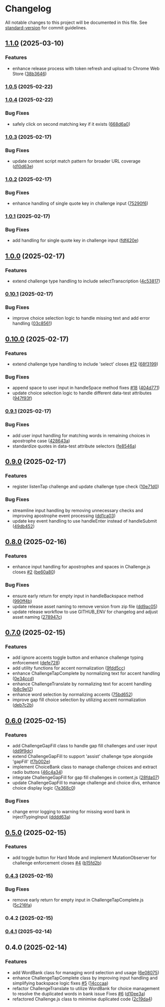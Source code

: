 # Changelog

All notable changes to this project will be documented in this file. See [standard-version](https://github.com/conventional-changelog/standard-version) for commit guidelines.

## [1.1.0](https://github.com/Stupidoodle/duolingo-hard-mode/compare/v1.0.5...v1.1.0) (2025-03-10)


### Features

* enhance release process with token refresh and upload to Chrome Web Store ([38b3646](https://github.com/Stupidoodle/duolingo-hard-mode/commit/38b3646ca88f768df3725875fae3b399dad89553))

### [1.0.5](https://github.com/Stupidoodle/duolingo-hard-mode/compare/v1.0.4...v1.0.5) (2025-02-22)

### [1.0.4](https://github.com/Stupidoodle/duolingo-hard-mode/compare/v1.0.3...v1.0.4) (2025-02-22)


### Bug Fixes

* safely click on second matching key if it exists ([668d6a0](https://github.com/Stupidoodle/duolingo-hard-mode/commit/668d6a029871a770f52538281e2855f55a41229c))

### [1.0.3](https://github.com/Stupidoodle/duolingo-hard-mode/compare/v1.0.2...v1.0.3) (2025-02-17)


### Bug Fixes

* update content script match pattern for broader URL coverage ([d10d63e](https://github.com/Stupidoodle/duolingo-hard-mode/commit/d10d63e021ac94c8340fa79a2c34b5ed431efb26))

### [1.0.2](https://github.com/Stupidoodle/duolingo-hard-mode/compare/v1.0.1...v1.0.2) (2025-02-17)


### Bug Fixes

* enhance handling of single quote key in challenge input ([75290f6](https://github.com/Stupidoodle/duolingo-hard-mode/commit/75290f6a5aa368dd41992c417e158c0d647c4953))

### [1.0.1](https://github.com/Stupidoodle/duolingo-hard-mode/compare/v1.0.0...v1.0.1) (2025-02-17)


### Bug Fixes

* add handling for single quote key in challenge input ([fdf420e](https://github.com/Stupidoodle/duolingo-hard-mode/commit/fdf420ef8d6382a3fd44ad502b39fa716cae7a07))

## [1.0.0](https://github.com/Stupidoodle/duolingo-hard-mode/compare/v0.10.1...v1.0.0) (2025-02-17)


### Features

* extend challenge type handling to include selectTranscription ([4c53817](https://github.com/Stupidoodle/duolingo-hard-mode/commit/4c53817f7b0d6a9b5a44db05a5bb6ca696cf55b4))

### [0.10.1](https://github.com/Stupidoodle/duolingo-hard-mode/compare/v0.10.0...v0.10.1) (2025-02-17)


### Bug Fixes

* improve choice selection logic to handle missing text and add error handling ([03c8561](https://github.com/Stupidoodle/duolingo-hard-mode/commit/03c85610fcb08919241c254b7ce5f9598fd58a6d))

## [0.10.0](https://github.com/Stupidoodle/duolingo-hard-mode/compare/v0.9.1...v0.10.0) (2025-02-17)


### Features

* extend challenge type handling to include 'select' closes [#12](https://github.com/Stupidoodle/duolingo-hard-mode/issues/12) ([68f3199](https://github.com/Stupidoodle/duolingo-hard-mode/commit/68f3199a37cc4399fc75ca39b4fdf99a3d2845e2))


### Bug Fixes

* append space to user input in handleSpace method fixes [#18](https://github.com/Stupidoodle/duolingo-hard-mode/issues/18) ([404d771](https://github.com/Stupidoodle/duolingo-hard-mode/commit/404d771ce891bf4cc48ba3207fe6ff5059c4493a))
* update choice selection logic to handle different data-test attributes ([947f93f](https://github.com/Stupidoodle/duolingo-hard-mode/commit/947f93fe679bae23ec0d5c935cb7b33ee1e861bd))

### [0.9.1](https://github.com/Stupidoodle/duolingo-hard-mode/compare/v0.9.0...v0.9.1) (2025-02-17)


### Bug Fixes

* add user input handling for matching words in remaining choices in apostrophe case ([428643a](https://github.com/Stupidoodle/duolingo-hard-mode/commit/428643a5420dea28b9967ebf6914e249bd5f3c3b))
* standardize quotes in data-test attribute selectors ([fe8546a](https://github.com/Stupidoodle/duolingo-hard-mode/commit/fe8546a2b1c42a2150fa1a0f7fc135bf2f52b2c7))

## [0.9.0](https://github.com/Stupidoodle/duolingo-hard-mode/compare/v0.8.0...v0.9.0) (2025-02-17)


### Features

* register listenTap challenge and update challenge type check ([10e71d0](https://github.com/Stupidoodle/duolingo-hard-mode/commit/10e71d0b10829749e2e0c550ad03d697f1b55153))


### Bug Fixes

* streamline input handling by removing unnecessary checks and improving apostrophe event processing ([dd1ca03](https://github.com/Stupidoodle/duolingo-hard-mode/commit/dd1ca03496ddd02235f7fb9469bfd78b6d9beb7d))
* update key event handling to use handleEnter instead of handleSubmit ([49db452](https://github.com/Stupidoodle/duolingo-hard-mode/commit/49db4529509cbd5e5bbe4ef1c019945bb4b92290))

## [0.8.0](https://github.com/Stupidoodle/duolingo-hard-mode/compare/v0.7.0...v0.8.0) (2025-02-16)


### Features

* enhance input handling for apostrophes and spaces in Challenge.js closes [#2](https://github.com/Stupidoodle/duolingo-hard-mode/issues/2) ([be60a80](https://github.com/Stupidoodle/duolingo-hard-mode/commit/be60a8024adf6b8e657390e9eca1a36d3ef2be37))


### Bug Fixes

* ensure early return for empty input in handleBackspace method ([990ff4b](https://github.com/Stupidoodle/duolingo-hard-mode/commit/990ff4beb153a47ecbf2a695a9c1bfcb6275769a))
* update release asset naming to remove version from zip file ([dd9ac05](https://github.com/Stupidoodle/duolingo-hard-mode/commit/dd9ac05c9d0378ed76e4f40566e12d62d4a5ddef))
* update release workflow to use GITHUB_ENV for changelog and adjust asset naming ([278947c](https://github.com/Stupidoodle/duolingo-hard-mode/commit/278947c9c270c757995e77b6504979dbe6f2a652))

## [0.7.0](https://github.com/Stupidoodle/duolingo-hard-mode/compare/v0.6.0...v0.7.0) (2025-02-15)


### Features

* add ignore accents toggle button and enhance challenge typing enforcement ([defe728](https://github.com/Stupidoodle/duolingo-hard-mode/commit/defe7281de6d0f90a2312fc25611ca4da6aac722))
* add utility functions for accent normalization ([9fdd5cc](https://github.com/Stupidoodle/duolingo-hard-mode/commit/9fdd5cc30fab5e2d22865f5cd1539c4492e2ff30))
* enhance ChallengeTapComplete by normalizing text for accent handling ([0e34ccd](https://github.com/Stupidoodle/duolingo-hard-mode/commit/0e34ccde18a2bb57ba1d83f73ec10eb95ef692ca))
* enhance ChallengeTranslate by normalizing text for accent handling ([b8c9e12](https://github.com/Stupidoodle/duolingo-hard-mode/commit/b8c9e127305868e05cd556b52a138380ea660882))
* enhance word selection by normalizing accents ([75bd652](https://github.com/Stupidoodle/duolingo-hard-mode/commit/75bd65238bd39af4b41fbbea632fe37674134f18))
* improve gap fill choice selection by utilizing accent normalization ([deb7c2b](https://github.com/Stupidoodle/duolingo-hard-mode/commit/deb7c2ba5be38cebe2b029cdea26a217fcda40fc))

## [0.6.0](https://github.com/Stupidoodle/duolingo-hard-mode/compare/v0.5.0...v0.6.0) (2025-02-15)


### Features

* add ChallengeGapFill class to handle gap fill challenges and user input ([dd9f9dc](https://github.com/Stupidoodle/duolingo-hard-mode/commit/dd9f9dc26e9c68686c17376ea8d8044f1e3257aa))
* extend ChallengeGapFill to support 'assist' challenge type alongside 'gapFill' ([f7b002e](https://github.com/Stupidoodle/duolingo-hard-mode/commit/f7b002e066ed2787381ecd43e293d659dcdbd3e8))
* implement ChoiceBank class to manage challenge choices and extract radio buttons ([46c4a34](https://github.com/Stupidoodle/duolingo-hard-mode/commit/46c4a34f2fa0337c1cf19e8cc05162c250835e9b))
* integrate ChallengeGapFill for gap fill challenges in content.js ([28fda07](https://github.com/Stupidoodle/duolingo-hard-mode/commit/28fda07b02a26a6437d2d099428a6de4ef12cf4e))
* update ChallengeGapFill to manage challenge and choice divs, enhance choice display logic ([7e368c0](https://github.com/Stupidoodle/duolingo-hard-mode/commit/7e368c0a8f38fe216f5b75502544a4e90df86a24))


### Bug Fixes

* change error logging to warning for missing word bank in injectTypingInput ([dddd63a](https://github.com/Stupidoodle/duolingo-hard-mode/commit/dddd63a377bdd0d5addc20dd91c86ecbd08c3ebf))

## [0.5.0](https://github.com/Stupidoodle/duolingo-hard-mode/compare/v0.4.3...v0.5.0) (2025-02-15)


### Features

* add toggle button for Hard Mode and implement MutationObserver for challenge enforcement closes [#4](https://github.com/Stupidoodle/duolingo-hard-mode/issues/4) ([b15fd2b](https://github.com/Stupidoodle/duolingo-hard-mode/commit/b15fd2bee1c99da6ba35d922f601245b513509f0))

### [0.4.3](https://github.com/Stupidoodle/duolingo-hard-mode/compare/v0.4.2...v0.4.3) (2025-02-15)


### Bug Fixes

* remove early return for empty input in ChallengeTapComplete.js ([5c216fa](https://github.com/Stupidoodle/duolingo-hard-mode/commit/5c216fa5a651861713a110c693aefd38f210eae2))

### 0.4.2 (2025-02-15)

### [0.4.1](https://github.com/Stupidoodle/duolingo-hard-mode/compare/v0.4.0...v0.4.1) (2025-02-14)

## 0.4.0 (2025-02-14)


### Features

* add WordBank class for managing word selection and usage ([6e08075](https://github.com/Stupidoodle/duolingo-hard-mode/commit/6e08075d5770afd90aa9ec19c24302710c72af59))
* enhance ChallengeTapComplete class by improving input handling and simplifying backspace logic fixes [#5](https://github.com/Stupidoodle/duolingo-hard-mode/issues/5) ([14cccaa](https://github.com/Stupidoodle/duolingo-hard-mode/commit/14cccaa73f7644729dea4bbca94868c76e9173cd))
* refactor ChallengeTranslate to utilize WordBank for choice management to resolve the duplicated words in bank issue Fixes [#6](https://github.com/Stupidoodle/duolingo-hard-mode/issues/6) ([d10ee3a](https://github.com/Stupidoodle/duolingo-hard-mode/commit/d10ee3a41fc4ca9b0ae2ca55592e24dd739507fe))
* refactored Challenge.js class to minimise duplicated code ([2c19da4](https://github.com/Stupidoodle/duolingo-hard-mode/commit/2c19da4e4786e0e314c677d9f3151e92650821b7))
